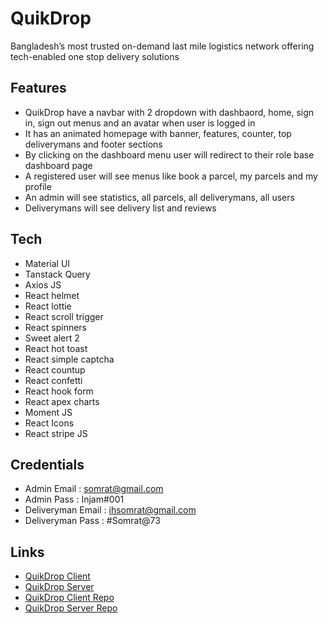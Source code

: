 # QuikDrop

Bangladesh’s most trusted on-demand last mile logistics network offering tech-enabled one stop delivery solutions

## Features

- QuikDrop have a navbar with 2 dropdown with dashbaord, home, sign in, sign out menus and an avatar when user is logged in
- It has an animated homepage with banner, features, counter, top deliverymans and footer sections
- By clicking on the dashboard menu user will redirect to their role base dashboard page
- A registered user will see menus like book a parcel, my parcels and my profile
- An admin will see statistics, all parcels, all deliverymans, all users
- Deliverymans will see delivery list and reviews

## Tech

- Material UI
- Tanstack Query
- Axios JS
- React helmet
- React lottie
- React scroll trigger
- React spinners
- Sweet alert 2
- React hot toast
- React simple captcha
- React countup
- React confetti
- React hook form
- React apex charts
- Moment JS
- React Icons
- React stripe JS

## Credentials

- Admin Email : somrat@gmail.com
- Admin Pass : Injam#001
- Deliveryman Email : ihsomrat@gmail.com
- Deliveryman Pass : #Somrat@73

## Links

- [QuikDrop Client ](https://quikdrop-466f3.web.app)
- [QuikDrop Server ](https://quikdrop-haquesomrat.vercel.app)
- [QuikDrop Client Repo](https://github.com/programming-hero-web-course1/b8a12-client-side-haquesomrat)
- [QuikDrop Server Repo ](https://github.com/programming-hero-web-course1/b8a12-server-side-haquesomrat)
